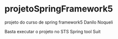 # projetoSpringFramework5
projeto do curso de spring framework5 Danilo Noqueli

Basta executar o projeto no STS Spring tool Suit
